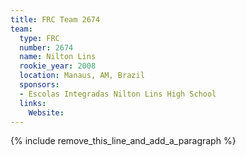 ```yaml
---
title: FRC Team 2674
team:
  type: FRC
  number: 2674
  name: Nilton Lins
  rookie_year: 2008
  location: Manaus, AM, Brazil
  sponsors:
  - Escolas Integradas Nilton Lins High School
  links:
    Website:
---
```


{% include remove_this_line_and_add_a_paragraph %}
